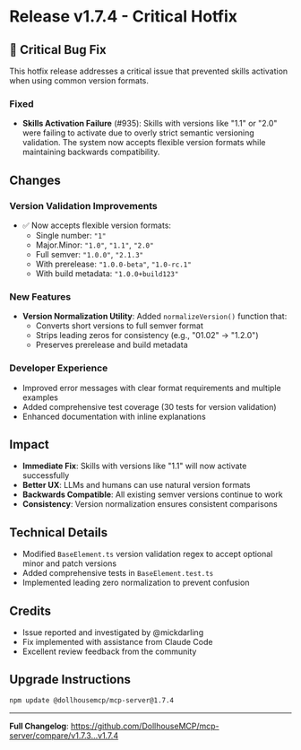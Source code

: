 # Release v1.7.4 - Critical Hotfix

## 🚨 Critical Bug Fix

This hotfix release addresses a critical issue that prevented skills activation when using common version formats.

### Fixed
- **Skills Activation Failure** (#935): Skills with versions like "1.1" or "2.0" were failing to activate due to overly strict semantic versioning validation. The system now accepts flexible version formats while maintaining backwards compatibility.

## Changes

### Version Validation Improvements
- ✅ Now accepts flexible version formats:
  - Single number: `"1"`
  - Major.Minor: `"1.0"`, `"1.1"`, `"2.0"`
  - Full semver: `"1.0.0"`, `"2.1.3"`
  - With prerelease: `"1.0.0-beta"`, `"1.0-rc.1"`
  - With build metadata: `"1.0.0+build123"`

### New Features
- **Version Normalization Utility**: Added `normalizeVersion()` function that:
  - Converts short versions to full semver format
  - Strips leading zeros for consistency (e.g., "01.02" → "1.2.0")
  - Preserves prerelease and build metadata

### Developer Experience
- Improved error messages with clear format requirements and multiple examples
- Added comprehensive test coverage (30 tests for version validation)
- Enhanced documentation with inline explanations

## Impact

- **Immediate Fix**: Skills with versions like "1.1" will now activate successfully
- **Better UX**: LLMs and humans can use natural version formats
- **Backwards Compatible**: All existing semver versions continue to work
- **Consistency**: Version normalization ensures consistent comparisons

## Technical Details

- Modified `BaseElement.ts` version validation regex to accept optional minor and patch versions
- Added comprehensive tests in `BaseElement.test.ts`
- Implemented leading zero normalization to prevent confusion

## Credits

- Issue reported and investigated by @mickdarling
- Fix implemented with assistance from Claude Code
- Excellent review feedback from the community

## Upgrade Instructions

```bash
npm update @dollhousemcp/mcp-server@1.7.4
```

---

**Full Changelog**: https://github.com/DollhouseMCP/mcp-server/compare/v1.7.3...v1.7.4
